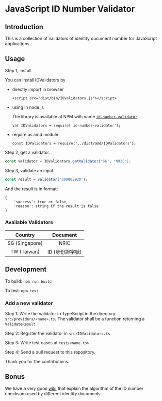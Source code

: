 JavaScript ID Number Validator
==============================

## Introduction

This is a collection of validators of identity document number
for JavaScript applications.

## Usage

Step 1, install.

You can install IDValidators by

* directly import in browser

  `<script src="dist/bin/IDValidators.js"></script>`
  
* using in node.js

  The library is available at NPM with name [`id-number-validator`](https://www.npmjs.com/package/id-number-validator).
  
  ```
  var IDValidators = require('id-number-validator');
  ```
  
* require as amd module

  `const IDValidators = require('../dist/amd/IDValidators');`
  

Step 2, get a validator.

```javascript
const validator = IDValidators.getValidator('SG', 'NRIC');
```

Step 3, validate an input.

```javascript
const result = validator('S0980292D');
```

And the result is in format:

```
{
    'success': true or false,
    'reason': string if the result is false
}
```

### Available Validators

| Country | Document |
|:-------:|:--------:|
| SG (Singapore) | NRIC |
| TW (Taiwan) | ID (身份證字號) |


## Development

To build: `npm run build`

To test: `npm test`

### Add a new validator

Step 1: Write the validator in TypeScript in the directory `src/providers/<name>.ts`. 
The validator shall be a function returning a `ValidateResult`.

Step 2: Register the validator in `src/IDValidators.ts`

Step 3: Write test cases at `test/<name.ts>`.

Step 4: Send a pull request to this repository.

Thank you for the contributions.

## Bonus

We have a very good [wiki](https://github.com/imdreamrunner/js-id-number-validator/wiki)
that explain the algorithm of the ID number checksum used by different 
identity documents.

